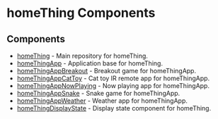 # homeThing Components

## Components

- [homeThing](./homeThing) - Main repository for homeThing.
- [homeThingApp](./homeThingApp) - Application base for homeThing.
- [homeThingAppBreakout](./homeThingAppBreakout) - Breakout game for homeThingApp.
- [homeThingAppCatToy](./homeThingAppCatToy) - Cat toy IR remote app for homeThingApp.
- [homeThingAppNowPlaying](./homeThingAppNowPlaying) - Now playing app for homeThingApp.
- [homeThingAppSnake](./homeThingAppSnake) - Snake game for homeThingApp.
- [homeThingAppWeather](./homeThingAppWeather) - Weather app for homeThingApp.
- [homeThingDisplayState](./homeThingDisplayState) - Display state component for homeThing.
